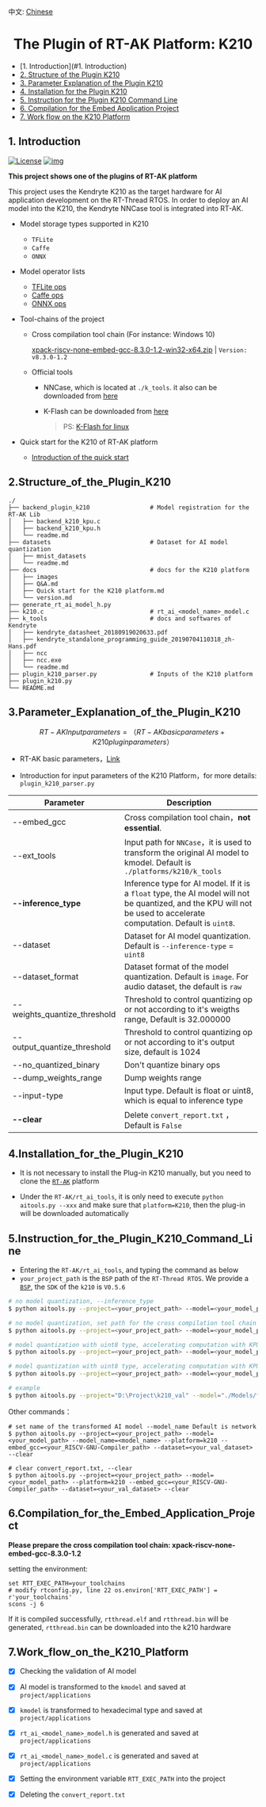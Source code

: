 中文: [Chinese](README.md)

<center><h1>The Plugin of RT-AK Platform: K210</h1></center> 

- [1. Introduction](#1. Introduction)
- [2. Structure of the Plugin K210](#2.Structure_of_the_Plugin_K210)
- [3. Parameter Explanation of the Plugin K210](#3.Parameter_Explanation_of_the_Plugin_K210)
- [4. Installation for the Plugin K210](#4.Installation_for_the_Plugin_K210)
- [5. Instruction for the Plugin K210 Command Line](#5.Instruction_for_the_Plugin_K210_Command_Line)
- [6. Compilation for the Embed Application Project](#6.Compilation_for_the_Embed_Application_Project)
- [7. Work flow on the K210 Platform](#7.Work_flow_on_the_K210_Platform)

## 1. Introduction

[![License](https://camo.githubusercontent.com/2a2157c971b7ae1deb8eb095799440551c33dcf61ea3d965d86b496a5a65df55/68747470733a2f2f696d672e736869656c64732e696f2f62616467652f4c6963656e73652d417061636865253230322e302d626c75652e737667)](https://github.com/pinxue/RT-AK/blob/main/LICENSE) [![img](https://camo.githubusercontent.com/12f51a23f724d8f12da5ad99e1f188e0e9c1db1d52d283134d9ad16384ca987c/68747470733a2f2f696d672e736869656c64732e696f2f62616467652f506c7567696e2d4b3231302d627269676874677265656e)](https://github.com/RT-Thread/RT-AK-plugin-k210)

**This project shows one of the plugins of RT-AK platform**

This project uses the Kendryte K210 as the target hardware for AI application development on the RT-Thread RTOS. In order to deploy an AI model into the K210, the Kendryte NNCase tool is integrated into RT-AK. 

- Model storage types supported in K210

  - `TFLite`
  - `Caffe`
  - `ONNX`
  
- Model operator lists

  - [TFLite ops](./k_tools/tflite_ops.md)
  - [Caffe ops](./k_tools/caffe_ops.md)
  - [ONNX ops](./k_tools/onnx_ops.md)

- Tool-chains of the project

  - Cross compilation tool chain (For instance: Windows 10)

     [xpack-riscv-none-embed-gcc-8.3.0-1.2-win32-x64.zip](https://github.com/xpack-dev-tools/riscv-none-embed-gcc-xpack/releases/tag/v8.3.0-1.2) | `Version: v8.3.0-1.2`

  - Official tools
    - NNCase, which is located at `./k_tools`. it also can be downloaded from [here](https://github.com/kendryte/nncase/blob/master/docs/USAGE_ZH.md)

    - K-Flash can be downloaded from [here ](https://github.com/kendryte/kendryte-flash-windows/releases)

      > PS: [K-Flash for linux](https://github.com/kendryte/kflash.py)

- Quick start for the K210 of RT-AK platform
  - [Introduction of the quick start](./docs/Quick_start_with_RT-AK_K210.md)

## 2.Structure_of_the_Plugin_K210 

```shell
./
├── backend_plugin_k210                 # Model registration for the RT-AK Lib
│   ├── backend_k210_kpu.c
│   ├── backend_k210_kpu.h
│   └── readme.md
├── datasets                            # Dataset for AI model quantization
│   ├── mnist_datasets
│   └── readme.md
├── docs                                # docs for the K210 platform
│   ├── images
│   ├── Q&A.md
│   ├── Quick start for the K210 platform.md
│   └── version.md
├── generate_rt_ai_model_h.py
├── k210.c                              # rt_ai_<model_name>_model.c 
├── k_tools                             # docs and softwares of Kendryte 
│   ├── kendryte_datasheet_20180919020633.pdf
│   ├── kendryte_standalone_programming_guide_20190704110318_zh-Hans.pdf
│   ├── ncc
│   ├── ncc.exe                         
│   └── readme.md
├── plugin_k210_parser.py               # Inputs of the K210 platform
├── plugin_k210.py                      
└── README.md
```

## 3.Parameter_Explanation_of_the_Plugin_K210

$$
RT-AK Input parameters = （RT-AK basic parameters + K210 plugin parameters）
$$

- RT-AK basic parameters，[Link](https://github.com/RT-Thread/RT-AK/tree/main/RT-AK/rt_ai_tools#0x03-%E5%8F%82%E6%95%B0%E8%AF%B4%E6%98%8E)

- Introduction for input parameters of the K210 Platform，for more details: `plugin_k210_parser.py` 

| Parameter                    | Description                                                  |
| ---------------------------- | ------------------------------------------------------------ |
| --embed_gcc                  | Cross compilation tool chain，**not essential**.             |
| --ext_tools                  | Input path for `NNCase`，it is used to transform the original AI model to kmodel. Default is `./platforms/k210/k_tools` |
| **--inference_type**         | Inference type for AI model. If it is a `float` type, the AI model will not be quantized, and the KPU will not be used to  accelerate computation. Default is `uint8`. |
| --dataset                    | Dataset for AI model quantization. Default is `--inference-type`  = `uint8` |
| --dataset_format             | Dataset format of the model quantization. Default is `image`. For audio dataset, the default is `raw` |
| --weights_quantize_threshold | Threshold to control quantizing op or not according to it's weigths range, Default is 32.000000 |
| --output_quantize_threshold  | Threshold to control quantizing op or not according to it's output size, default is 1024 |
| --no_quantized_binary        | Don't quantize binary ops                                    |
| --dump_weights_range         | Dump weights range                                           |
| --input-type                 | Input type. Default is float or uint8, which is equal to inference type |
| **--clear**                  | Delete `convert_report.txt` ，Default is `False`             |

## 4.Installation_for_the_Plugin_K210

- It is not necessary to install the Plug-in K210 manually, but you need to clone the [`RT-AK`](https://github.com/RT-Thread/RT-AK) platform 

- Under the `RT-AK/rt_ai_tools`, it is only need to execute `python aitools.py --xxx` and make sure that `platform=K210`, then the plug-in will be downloaded automatically

## 5.Instruction_for_the_Plugin_K210_Command_Line

- Entering the `RT-AK/rt_ai_tools`, and typing the command as below
-  `your_project_path` is the `BSP` path of the `RT-Thread RTOS`. We provide a [`BSP`](http://117.143.63.254:9012/www/RT-AK/sdk-bsp-k210.zip), the `SDK` of the `k210` is `V0.5.6`

```bash
# no model quantization, --inference_type
$ python aitools.py --project=<your_project_path> --model=<your_model_path> --platform=k210  --inference_type=float

# no model quantization, set path for the cross compilation tool chain
$ python aitools.py --project=<your_project_path> --model=<your_model_path> --platform=k210 --embed_gcc=<your_RISCV-GNU-Compiler_path> --inference_type=float

# model quantization with uint8 type, accelerating computation with KPU, dataset format is image
$ python aitools.py --project=<your_project_path> --model=<your_model_path> --platform=k210 --embed_gcc=<your_RISCV-GNU-Compiler_path> --dataset=<your_val_dataset>

# model quantization with uint8 type, accelerating computation with KPU, dataset format is not image
$ python aitools.py --project=<your_project_path> --model=<your_model_path> --platform=k210 --embed_gcc=<your_RISCV-GNU-Compiler_path> --dataset=<your_val_dataset> --dataset_format=raw

# example
$ python aitools.py --project="D:\Project\k210_val" --model="./Models/facelandmark.tflite" --model_name=facelandmark --platform=k210 --embed_gcc="D:\Project\k210_third_tools\xpack-riscv-none-embed-gcc-8.3.0-1.2\bin" --dataset="./platforms/plugin_k210/datasets/images"
```

Other commands：

```shell
# set name of the transformed AI model --model_name Default is network
$ python aitools.py --project=<your_project_path> --model=<your_model_path> --model_name=<model_name> --platform=k210 --embed_gcc=<your_RISCV-GNU-Compiler_path> --dataset=<your_val_dataset> --clear

# clear convert_report.txt, --clear
$ python aitools.py --project=<your_project_path> --model=<your_model_path> --platform=k210 --embed_gcc=<your_RISCV-GNU-Compiler_path> --dataset=<your_val_dataset> --clear
```

## 6.Compilation_for_the_Embed_Application_Project

**Please prepare the cross compilation tool chain: xpack-riscv-none-embed-gcc-8.3.0-1.2**

setting the environment:

```shell
set RTT_EXEC_PATH=your_toolchains
# modify rtconfig.py, line 22 os.environ['RTT_EXEC_PATH'] = r'your_toolchains'
scons -j 6	
```

If it is compiled successfully,  `rtthread.elf` and `rtthread.bin` will be generated,  `rtthread.bin` can be downloaded into the k210 hardware

## 7.Work_flow_on_the_K210_Platform

- [x] Checking the validation of AI model 
- [x] AI model is transformed to the `kmodel` and saved at `project/applications` 
- [x] `kmodel` is transformed to hexadecimal type and saved at `project/applications` 
- [x] `rt_ai_<model_name>_model.h` is generated and saved at `project/applications` 
- [x] `rt_ai_<model_name>_model.c` is generated and saved at `project/applications` 
- [x] Setting the environment variable  `RTT_EXEC_PATH` into the project
- [x] Deleting the `convert_report.txt`

